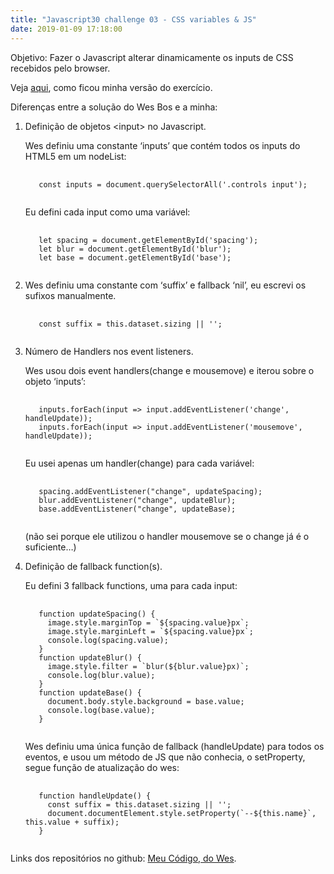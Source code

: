 ```yaml
---
title: "Javascript30 challenge 03 - CSS variables & JS"
date: 2019-01-09 17:18:00
---
```

Objetivo: Fazer o Javascript alterar dinamicamente os inputs de CSS recebidos pelo browser.

 Veja <a href="https://aponce911.github.io/javascript30/03-CSS-variables/index.html" target="_blank">aqui</a>, como ficou minha versão do exercício.


Diferenças entre a solução do Wes Bos e a minha:
1. Definição de objetos \<input> no Javascript.

    Wes definiu uma constante ‘inputs’ que contém todos os inputs do HTML5 em um nodeList:

    <pre>
      <code>
      const inputs = document.querySelectorAll('.controls input');
      </code></pre>

    Eu defini cada input como uma variável:

    <pre>
      <code>
      let spacing = document.getElementById('spacing');
      let blur = document.getElementById('blur');
      let base = document.getElementById('base');
      </code></pre>

1. Wes definiu uma constante com ‘suffix’ e fallback ‘nil’, eu escrevi os sufixos manualmente.

    <pre>
      <code>
      const suffix = this.dataset.sizing || '';
    </code></pre>

1. Número de Handlers nos event listeners.

    Wes usou dois event handlers(change e mousemove) e iterou sobre o objeto ‘inputs’:

    <pre>
      <code>
      inputs.forEach(input => input.addEventListener('change', handleUpdate));
      inputs.forEach(input => input.addEventListener('mousemove', handleUpdate));
    </code></pre>

    Eu usei apenas um handler(change) para cada variável:

    <pre>
      <code>
      spacing.addEventListener("change", updateSpacing);
      blur.addEventListener("change", updateBlur);
      base.addEventListener("change", updateBase);
    </code></pre>

    (não sei porque ele utilizou o handler mousemove se o change já é o suficiente…)

1. Definição de fallback function(s).


    Eu defini 3 fallback functions, uma para cada input:

    <pre>
      <code>
      function updateSpacing() {
        image.style.marginTop = `${spacing.value}px`;
        image.style.marginLeft = `${spacing.value}px`;
        console.log(spacing.value);
      }
      function updateBlur() {
        image.style.filter = `blur(${blur.value}px)`;
        console.log(blur.value);
      }
      function updateBase() {
        document.body.style.background = base.value;
        console.log(base.value);
      }
      </code></pre>

    Wes definiu uma única função de fallback (handleUpdate) para todos os eventos, e usou um método de JS que não conhecia, o setProperty, segue função de atualização do wes:

    <pre>
      <code>
      function handleUpdate() {
        const suffix = this.dataset.sizing || '';
        document.documentElement.style.setProperty(`--${this.name}`, this.value + suffix);
      }
      </code></pre>


Links dos repositórios no github:
<a href="https://github.com/APonce911/javascript30/tree/master/03-CSS-variables" target="_blank"> Meu Código</a>,<a href="https://github.com/wesbos/JavaScript30/blob/master/03%20-%20CSS%20Variables/index-FINISHED.html"  target="_blank"> do Wes</a>.

